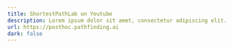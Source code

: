 ```yaml
---
title: ShortestPathLab on Youtube
description: Lorem ipsum dolor sit amet, consectetur adipiscing elit.
url: https://posthoc.pathfinding.ai
dark: false
---
```

